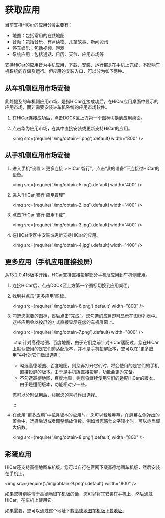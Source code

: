 # 获取应用

当前支持HiCar的应用分类主要有：
* 地图：包括常用的在线地图
* 音频：包括音乐、有声读物、儿童故事、新闻资讯
* 停车娱乐：包括视频、游戏
* 系统应用：包括通话、日历、天气、应用市场等

支持HiCar的应用皆为手机应用，下载、安装、运行都是在手机上完成，不影响车机系统的存储及运行。但应用的安装入口，可以分为如下两种。

## 从车机侧应用市场安装
此处提及的车机侧应用市场，是指HiCar连接成功后，在HiCar应用桌面中显示的应用市场，而非需要安装进车机系统的应用市场软件。

1. 在HiCar连接成功后，点击DOCK区上方第一个图标切换到应用桌面。

2. 点击华为应用市场，在其中直接安装或更新支持HiCar的应用。

    <img
        src={require('./img/obtain-1.png').default}
        width="800" 
    />

## 从手机侧应用市场安装

1. 进入手机“设置 > 更多连接 > HiCar 智行”，点击“我的设备”下连接过HiCar的设备。

    <img
        src={require('./img/obtain-5.jpg').default}
        width="400" 
    />

2. 进入“HiCar 智行 应用管理”

    <img
        src={require('./img/obtain-2.jpg').default}
        width="400" 
    />

3. 点击“HiCar 智行 应用下载”.

    <img
        src={require('./img/obtain-3.jpg').default}
        width="400" 
    />

4. 在HiCar专区中安装或更新支持HiCar的应用。

    <img
        src={require('./img/obtain-4.jpg').default}
        width="400" 
    />

## 更多应用（手机应用直接投屏）

从13.2.0.415版本开始，HiCar支持直接投屏部分手机版应用到车机侧使用。

1. 连接HiCar后，点击DOCK区上方第一个图标切换到应用桌面。
2. 找到并点击“更多应用”图标。

    <img
        src={require('./img/obtain-6.png').default}
        width="800" 
    />

3. 勾选您需要的图标，然后点击“完成”。您勾选的应用即可显示在图标列表中。这些应用会以投屏的方式直接显示在您的车机屏幕上。

    <img
        src={require('./img/obtain-7.png').default}
        width="800" 
    />

    :::tip
    针对高德地图、百度地图，由于它们之前针对HiCar适配过，您在HiCar上默认使用的是它们的适配版本，并不是手机投屏版本，您可以在“更多应用”中针对它们做出选择：
    * 勾选高德地图、百度地图，则您再打开它们时，将会使用的是它们的手机直接投屏的版本。由于是手机版直接投屏，功能会更为完备。
    * 不勾选高德地图、百度地图，则您将继续使用它们的适配HiCar的版本。由于是适配版本，功能相对少一些。

    您可以分别试用后，根据您的喜好作出选择。

    :::

4. 在使用“更多应用”中投屏版本的应用时，您可以轻触屏幕，在屏幕左侧弹出的菜单中，选择后退或者调整缩放倍数。例如当您感觉文字较小时，可以适当调大倍数。

    <img
        src={require('./img/obtain-8.png').default}
        width="800" 
    />


## 彩蛋应用

HiCar还支持高德地图车机版。您可以自行在官网下载高德地图车机版，然后安装在手机上。


<img
    src={require('./img/obtain-9.png').default}
    width="800" 
/>

如果您特别钟情于高德地图车机版的话，您可以将其安装在手机上，然后通过HiCar，在车机上使用它。

如果需要，您可以通过这个地址下载[高德地图车机版下载地址](https://auto.amap.com/download)。

